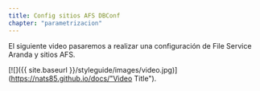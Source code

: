 ```yaml
---
title: Config sitios AFS DBConf
chapter: "parametrizacion"
---
```


El siguiente video pasaremos a  realizar una configuración de File Service Aranda y sitios AFS.

[![]({{ site.baseurl }}/styleguide/images/video.jpg)](https://nats85.github.io/docs/"Video Title").
